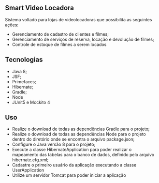 ## Smart Video Locadora

Sistema voltado para lojas de videolocadoras que possibilita as seguintes ações:

- Gerenciamento de cadastro de clientes e filmes;
- Gerenciamento de serviços de reserva, locação e devolução de filmes;
- Controle de estoque de filmes a serem locados

## Tecnologias

- Java 8;
- JSF;
- Primefaces;
- Hibernate;
- Gradle;
- Node
- JUnit5 e Mockito 4

## Uso

- Realize o download de todas as dependências Gradle para o projeto;
- Realize o download de todas as dependências Node para o projeto dentro do diretório onde se encontra o arquivo package.json;
- Configure o Java versão 8 para o projeto;
- Execute a classe HibernateApplication para poder realizar o mapeamento das tabelas para o banco de dados, definido pelo arquivo hibernate.cfg.xml;
- Cadastre o primeiro usuário da aplicação executando a classe UserApplication  
- Utilize um servidor Tomcat para poder iniciar a aplicação

